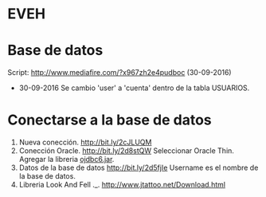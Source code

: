 # EVEH

# Base de datos

Script: http://www.mediafire.com/?x967zh2e4pudboc (30-09-2016)

* 30-09-2016
  Se cambio 'user' a 'cuenta' dentro de la tabla USUARIOS.

# Conectarse a la base de datos
1. Nueva conección.
  http://bit.ly/2cJLUQM
2. Conección Oracle.
  http://bit.ly/2d8stQW
  Seleccionar Oracle Thin.
  Agregar la libreria [ojdbc6.jar](http://www.mediafire.com/?ieopm64mfpj25xd).
3. Datos de la base de datos
  http://bit.ly/2d5fjIe
  Username es el nombre de la base de datos.
4. Libreria Look And Fell ._.
  http://www.jtattoo.net/Download.html
